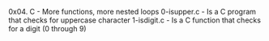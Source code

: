 0x04. C - More functions, more nested loops
0-isupper.c - Is a C program that checks for uppercase character
1-isdigit.c - Is a C function that checks for a digit (0 through 9)

